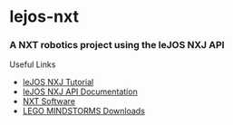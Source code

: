 # lejos-nxt

### A NXT robotics project using the leJOS NXJ API

Useful Links

- [leJOS NXJ Tutorial](https://lejos.sourceforge.io/nxt/nxj/tutorial/index.htm)
- [leJOS NXJ API Documentation](https://lejos.sourceforge.io/nxt/nxj/api/index.html)
- [NXT Software](https://education.lego.com/en-us/downloads/retiredproducts/nxt/software)
- [LEGO MINDSTORMS Downloads](https://www.lego.com/en-us/themes/mindstorms/downloads)

